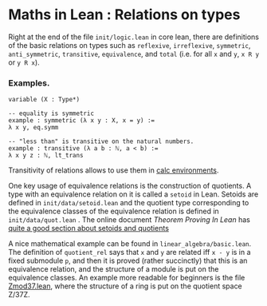# Maths in Lean : Relations on types

Right at the end of the file `init/logic.lean` in core lean, there are
definitions of the basic relations on types such as `reflexive`,
`irreflexive`, `symmetric`, `anti_symmetric`, `transitive`,
`equivalence`, and `total` (i.e. for all `x` and `y`,
`x R y` or `y R x`).

### Examples.

```lean
variable (X : Type*)

-- equality is symmetric
example : symmetric (λ x y : X, x = y) := 
λ x y, eq.symm

-- "less than" is transitive on the natural numbers.
example : transitive (λ a b : ℕ, a < b) := 
λ x y z : ℕ, lt_trans
```

Transitivity of relations allows to use them in [calc environments](../extras/calc.md).

One key usage of equivalence relations is the construction of quotients.
A type with an equivalence relation on it is called a `setoid` in Lean.
Setoids are defined in `init/data/setoid.lean` and the quotient type
corresponding to the equivalence classes of the equivalence relation is
defined in `init/data/quot.lean` . The online document 
*Theorem Proving In Lean* has 
[quite a good section about setoids and quotients](https://leanprover.github.io/theorem_proving_in_lean/axioms_and_computation.html#quotients)

A nice mathematical example can be found in `linear_algebra/basic.lean`. The definition of `quotient_rel` says that `x` and `y` are related iff `x - y` is in a fixed submodule `p`, and then it is proved (rather succinctly) that this is an equivalence relation, and the structure of a module is put on the equivalence classes. An example more readable for beginners is the file [Zmod37.lean](../tutorial/Zmod37.lean), where the structure of a ring is put on the quotient space Z/37Z.
